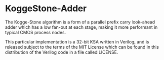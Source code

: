 # KoggeStone-Adder
The Kogge-Stone algorithm is a form of a parallel prefix carry look-ahead adder which has a low fan-out at each stage, making it more performant in typical CMOS process nodes.

This particular implementation is a 32-bit KSA written in Verilog, and is released subject to the terms of the MIT License which can be found in this distribution of the Verilog code in a file called LICENSE.
